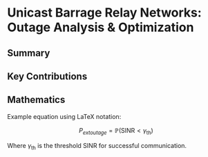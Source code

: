 # Unicast Barrage Relay Networks: Outage Analysis & Optimization

## Summary

<!-- Add your summary here -->

## Key Contributions

<!-- List key contributions -->

## Mathematics

Example equation using LaTeX notation:

$$P_{	ext{outage}} = \mathbb{P}(\text{SINR} < \gamma_{\text{th}})$$

Where $\gamma_{\text{th}}$ is the threshold SINR for successful communication.
